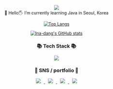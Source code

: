 ###

<!--
**Ina-dang/Ina-dang** is a ✨ _special_ ✨ repository because its `README.md` (this file) appears on your GitHub profile.

Here are some ideas to get you started:

- 🔭 I’m currently working on ...
- 🌱 I’m currently learning ...
- 👯 I’m looking to collaborate on ...
- 🤔 I’m looking for help with ...
- 💬 Ask me about ...
- 📫 How to reach me: ...
- 😄 Pronouns: ...
- ⚡ Fun fact: ...
-->

<p align=center>
<img src="https://capsule-render.vercel.app/api?type=cylinder&color=E5CCFF&height=180&section=header&text=Ina-dang🐣&fontSize=90&&animation=fadeIn&fontColor=FFFFFF"></image>
<br>🌱 Hello🖐 I’m currently learning Java in Seoul, Korea <br>
</p>


<div align=center>
	
[![Top Langs](https://github-readme-stats.vercel.app/api/top-langs/?username=Ina-dang&layout=compact&)](https://github.com/Ina-dang/github-readme-stats)
	
[![Ina-dang's GitHub stats](https://github-readme-stats.vercel.app/api?username=Ina-dang&&show_icons=true&theme=buefy)](https://github.com/Ina-dang/github-readme-stats)
	
</div>

<h3 align="center">📚 Tech Stack 📚</h3>

<div align="center">
  <img src="https://img.shields.io/badge/Java-007396?style=flat-square&logo=Java&logoColor=white"/>
<!--  <img src="https://img.shields.io/badge/Javascript-ffb13b?style=flat-square&logo=javascript&logoColor=white"/>
  <br>
  <img src="https://img.shields.io/badge/Mysql-E6B91E?style=flat-square&logo=MySql&logoColor=white"/>
  <img src="https://img.shields.io/badge/Node.js-339933?style=flat-square&logo=Node.js&logoColor=white"/>
-->
</div> 
	
<div align=center>
	<h3> 🐣 SNS / portfolio 🐣 </h3>	
<a href="https://instagram.com/h_owo_ld" align=center>
    <img 
	 src="http://img.shields.io/badge/-Instagram-blueviolet?style=flat&logo=Instagram&link=https://instagram.com/h_owo_ld/"
	 style="height : auto; margin-left : 10px; margin-right : 10px;"/>
</a>
<a href="https://blog.naver.com/howold0917" align=center>
    <img 
	 src="http://img.shields.io/badge/-NaverBlog-deepgreen?style=flat&logo=NGINX&link=https://blog.naver.com/howold0917/"
	 style="height : auto; margin-left : 10px; margin-right : 10px;"/>
</a>
<a href="https://inadang.com" align=center>
    <img 
	 src="http://img.shields.io/badge/-inadang-FFFFCC?style=flat&logo=ReverbNation&link=https://inadang.com/"
	 style="height : auto; margin-left : 10px; margin-right : 10px;"/>
</a>
<a href="mailto:ina9377@gmail.com">
<img
src="https://img.shields.io/badge/Gmail-d14836?style=flat&logo=Gmail&logoColor=white&link=mailto:ina9377@gmail.com"
style="height : auto; margin-left : 10px; margin-right : 10px;"/>
</a>

  


